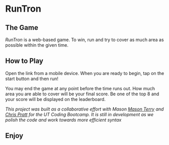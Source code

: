 # RunTron

## The Game

 *RunTron* is a web-based game. To win, run and try to cover as much area as possible within the given time. 

## How to Play
 
Open the link from a mobile device. When you are ready to begin, tap on the start button and then run!

You may end the game at any point before the time runs out. How much area you are able to cover will be your final score. Be one of the top 8 and your score will be displayed on the leaderboard.

*This project was built as a collaborative effort with Mason [Mason Terry](https://github.com/masonjterry) and [Chris Pratt](https://github.com/kered5) for the UT Coding Bootcamp. It is still in development as we polish the code and work towards more efficient syntax*

## Enjoy